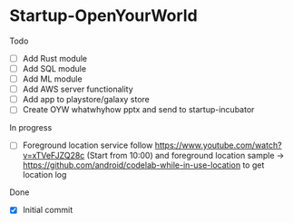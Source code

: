 # Startup-OpenYourWorld
Todo
- [ ] Add Rust module
- [ ] Add SQL module
- [ ] Add ML module
- [ ] Add AWS server functionality
- [ ] Add app to playstore/galaxy store
- [ ] Create OYW whatwhyhow pptx and send to startup-incubator

In progress
- [ ] Foreground location service
follow https://www.youtube.com/watch?v=xTVeFJZQ28c (Start from 10:00) and foreground location sample → https://github.com/android/codelab-while-in-use-location to get location log

Done
- [x] Initial commit
